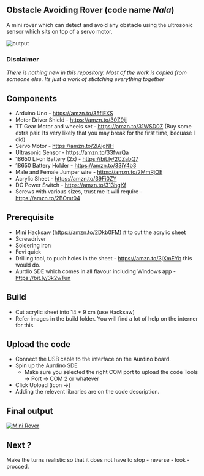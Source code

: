 ## Obstacle Avoiding Rover (code name *Nala*)

A mini rover which can detect and avoid any obstacle using the ultrosonic sensor which sits on top of a servo motor. 

![output](https://lh3.googleusercontent.com/pw/ACtC-3c3C0kW0H2E_PKvKNevR4AVeJqnf3NxOqwspM69sPE5tgZW1W7tZiDU49ubpB-yvRKahRvVDF8gQSjCQGEDrbM5HYXuHTB-Ko50Lnp01SsC4JrWyZH1wi-roFGEO4NOGy964z7Ri4ejEhPUEkTaA4K8-g=w1186-h889-no?authuser=0)

### Disclaimer 

*There is nothing new in this repository. Most of the work is copied from someone else. Its just a work of stictching everything together* 

## Components

 - Arduino Uno - https://amzn.to/35flEXS
 - Motor Driver Shield - https://amzn.to/30Z9ijj
 - TT Gear Motor and wheels set - https://amzn.to/31WSD0Z (Buy some extra pair. Its very likely that you may break for the first time, becuase I did)
 - Servo Motor - https://amzn.to/2IAigNH
 - Ultrasonic Sensor - https://amzn.to/33fwrQa
 - 18650 Li-on Battery (2x) - https://bit.ly/2CZabQ7
 - 18650 Battery Holder - https://amzn.to/33iY4b3
 - Male and Female Jumper wire - https://amzn.to/2MmRjOE
 - Acrylic Sheet - https://amzn.to/39Fi0ZY
 - DC Power Switch - https://amzn.to/313hgKf
 - Screws with various sizes, trust me it will require - https://amzn.to/2BOmt04

## Prerequisite 

 - Mini Hacksaw (https://amzn.to/2Dkb0FM) # to cut the acrylic sheet
 - Screwdriver
 - Soldering iron
 - Fevi quick
 - Drilling tool, to puch holes in the sheet - https://amzn.to/3jXmEYb this would do. 
 - Aurdio SDE which comes in all flavour including Windows app - https://bit.ly/3k2wTun

## Build

* Cut acrylic sheet into 14 * 9 cm (use Hacksaw)
* Refer images in the build folder. You will find a lot of help on the interner for this. 

## Upload the code

 - Connect the USB cable to the interface on the Aurdino board. 
 - Spin up the Aurdino SDE
   - Make sure you selected the right COM port to upload the code Tools -> Port -> COM 2 or whatever
 - Click Upload (icon ->)
 - Adding the relevent libraries are on the code description.

## Final output 

[![Mini Rover](https://lh3.googleusercontent.com/pw/ACtC-3c3C0kW0H2E_PKvKNevR4AVeJqnf3NxOqwspM69sPE5tgZW1W7tZiDU49ubpB-yvRKahRvVDF8gQSjCQGEDrbM5HYXuHTB-Ko50Lnp01SsC4JrWyZH1wi-roFGEO4NOGy964z7Ri4ejEhPUEkTaA4K8-g=w1186-h889-no?authuser=0)](https://www.youtube.com/watch?v=1GMyHdt2BrA "Mini Rover")

## Next ?

Make the turns realistic so that it does not have to stop - reverse - look - procced. 

